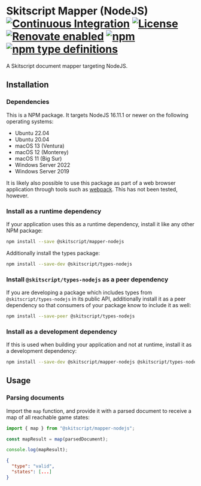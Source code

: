 # Skitscript Mapper (NodeJS) [![Continuous Integration](https://github.com/skitscript/mapper-nodejs/workflows/Continuous%20Integration/badge.svg)](https://github.com/skitscript/mapper-nodejs/actions) [![License](https://img.shields.io/github/license/skitscript/mapper-nodejs.svg)](https://github.com/skitscript/mapper-nodejs/blob/master/license) [![Renovate enabled](https://img.shields.io/badge/renovate-enabled-brightgreen.svg)](https://renovatebot.com/) [![npm](https://img.shields.io/npm/v/@skitscript/mapper-nodejs.svg)](https://www.npmjs.com/package/@skitscript/mapper-nodejs) [![npm type definitions](https://img.shields.io/npm/types/@skitscript/mapper-nodejs.svg)](https://www.npmjs.com/package/@skitscript/mapper-nodejs)

A Skitscript document mapper targeting NodeJS.

## Installation

### Dependencies

This is a NPM package.  It targets NodeJS 16.11.1 or newer on the following
operating systems:

- Ubuntu 22.04
- Ubuntu 20.04
- macOS 13 (Ventura)
- macOS 12 (Monterey)
- macOS 11 (Big Sur)
- Windows Server 2022
- Windows Server 2019

It is likely also possible to use this package as part of a web browser
application through tools such as [webpack](https://webpack.js.org/).  This has
not been tested, however.

### Install as a runtime dependency

If your application uses this as a runtime dependency, install it like any other
NPM package:

```bash
npm install --save @skitscript/mapper-nodejs
```

Additionally install the types package:

```bash
npm install --save-dev @skitscript/types-nodejs
```

### Install `@skitscript/types-nodejs` as a peer dependency

If you are developing a package which includes types from
`@skitscript/types-nodejs` in its public API, additionally install it as a peer
dependency so that consumers of your package know to include it as well:

```bash
npm install --save-peer @skitscript/types-nodejs
```

### Install as a development dependency

If this is used when building your application and not at runtime, install it as
a development dependency:

```bash
npm install --save-dev @skitscript/mapper-nodejs @skitscript/types-nodejs
```

## Usage

### Parsing documents

Import the `map` function, and provide it with a parsed document to receive a
map of all reachable game states:

```typescript
import { map } from "@skitscript/mapper-nodejs";

const mapResult = map(parsedDocument);

console.log(mapResult);
```

```json
{
  "type": "valid",
  "states": [...]
}
```
